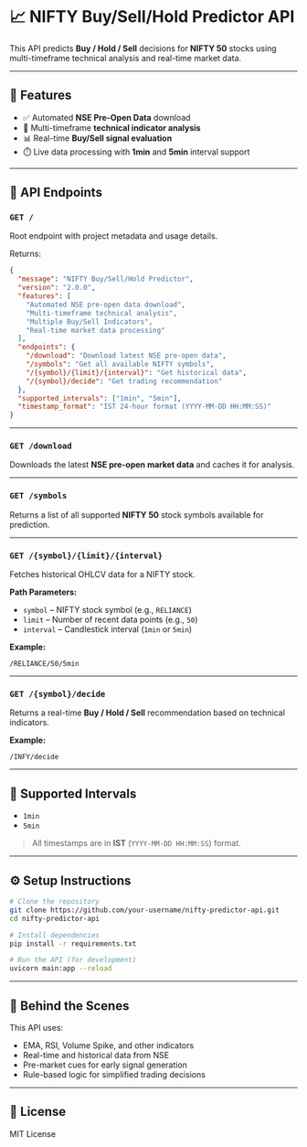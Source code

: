 # 📈 NIFTY Buy/Sell/Hold Predictor API

This API predicts **Buy / Hold / Sell** decisions for **NIFTY 50** stocks using multi-timeframe technical analysis and real-time market data.

---

## 🚀 Features

- ✅ Automated **NSE Pre-Open Data** download  
- 🔄 Multi-timeframe **technical indicator analysis**  
- 📊 Real-time **Buy/Sell signal evaluation**  
- ⏱️ Live data processing with **1min** and **5min** interval support  

---

## 📡 API Endpoints

### `GET /`
Root endpoint with project metadata and usage details.

Returns:
```json
{
  "message": "NIFTY Buy/Sell/Hold Predictor",
  "version": "2.0.0",
  "features": [
    "Automated NSE pre-open data download",
    "Multi-timeframe technical analysis",
    "Multiple Buy/Sell Indicators",
    "Real-time market data processing"
  ],
  "endpoints": {
    "/download": "Download latest NSE pre-open data",
    "/symbols": "Get all available NIFTY symbols",
    "/{symbol}/{limit}/{interval}": "Get historical data",
    "/{symbol}/decide": "Get trading recommendation"
  },
  "supported_intervals": ["1min", "5min"],
  "timestamp_format": "IST 24-hour format (YYYY-MM-DD HH:MM:SS)"
}
```

---

### `GET /download`
Downloads the latest **NSE pre-open market data** and caches it for analysis.

---

### `GET /symbols`
Returns a list of all supported **NIFTY 50** stock symbols available for prediction.

---

### `GET /{symbol}/{limit}/{interval}`
Fetches historical OHLCV data for a NIFTY stock.

**Path Parameters:**
- `symbol` – NIFTY stock symbol (e.g., `RELIANCE`)
- `limit` – Number of recent data points (e.g., `50`)
- `interval` – Candlestick interval (`1min` or `5min`)

**Example:**  
```
/RELIANCE/50/5min
```

---

### `GET /{symbol}/decide`
Returns a real-time **Buy / Hold / Sell** recommendation based on technical indicators.

**Example:**  
```
/INFY/decide
```

---

## 📌 Supported Intervals

- `1min`
- `5min`

> All timestamps are in **IST** (`YYYY-MM-DD HH:MM:SS`) format.

---

## ⚙️ Setup Instructions

```bash
# Clone the repository
git clone https://github.com/your-username/nifty-predictor-api.git
cd nifty-predictor-api

# Install dependencies
pip install -r requirements.txt

# Run the API (for development)
uvicorn main:app --reload
```

---

## 🧠 Behind the Scenes

This API uses:
- EMA, RSI, Volume Spike, and other indicators
- Real-time and historical data from NSE
- Pre-market cues for early signal generation
- Rule-based logic for simplified trading decisions

---

## 📝 License

MIT License
